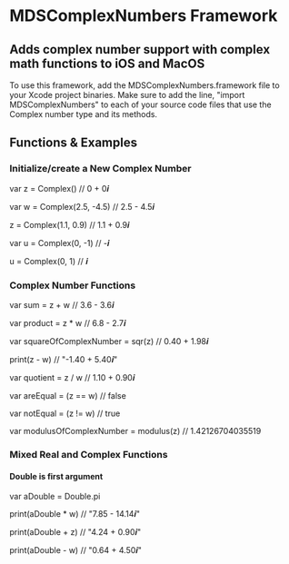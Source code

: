 # MDSComplexNumbers Framework
## Adds complex number support with complex math functions to iOS and MacOS
To use this framework, add the MDSComplexNumbers.framework file to your Xcode project binaries. Make sure to add the line, "import MDSComplexNumbers" to each of your source code files that use the Complex number type and its methods.

## Functions & Examples
### Initialize/create a New Complex Number
var z = Complex()     // 0 + 0𝒊

var w = Complex(2.5, -4.5)    // 2.5 - 4.5𝒊

z = Complex(1.1, 0.9)     // 1.1 + 0.9𝒊

var u = Complex(0, -1)    // -𝒊

u = Complex(0, 1)     // 𝒊

### Complex Number Functions
var sum = z + w     // 3.6 - 3.6𝒊

var product = z * w     // 6.8 - 2.7𝒊

var squareOfComplexNumber = sqr(z)    // 0.40 + 1.98𝒊

print(z - w)    // "-1.40 + 5.40𝒊"

var quotient = z / w    // 1.10 + 0.90𝒊

var areEqual = (z == w)     // false

var notEqual = (z != w)     // true

var modulusOfComplexNumber = modulus(z)     // 1.42126704035519

### Mixed Real and Complex Functions 
#### Double is first argument
var aDouble = Double.pi

print(aDouble * w)      // "7.85 - 14.14𝒊"

print(aDouble + z)      // "4.24 + 0.90𝒊"

print(aDouble - w)      // "0.64 + 4.50𝒊"
